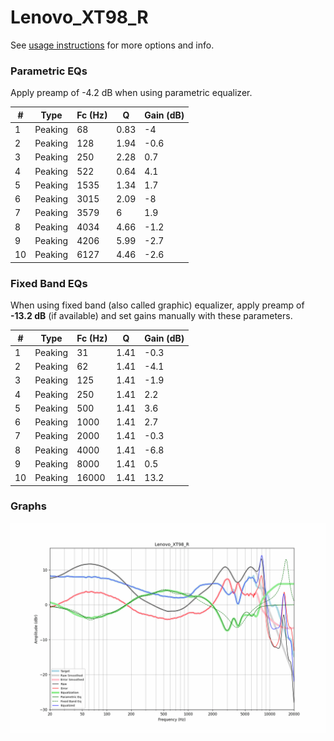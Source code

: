# Lenovo_XT98_R
See [usage instructions](https://github.com/jaakkopasanen/AutoEq#usage) for more options and info.

### Parametric EQs
Apply preamp of -4.2 dB when using parametric equalizer.

|   # | Type    |   Fc (Hz) |    Q |   Gain (dB) |
|-----|---------|-----------|------|-------------|
|   1 | Peaking |        68 | 0.83 |        -4   |
|   2 | Peaking |       128 | 1.94 |        -0.6 |
|   3 | Peaking |       250 | 2.28 |         0.7 |
|   4 | Peaking |       522 | 0.64 |         4.1 |
|   5 | Peaking |      1535 | 1.34 |         1.7 |
|   6 | Peaking |      3015 | 2.09 |        -8   |
|   7 | Peaking |      3579 | 6    |         1.9 |
|   8 | Peaking |      4034 | 4.66 |        -1.2 |
|   9 | Peaking |      4206 | 5.99 |        -2.7 |
|  10 | Peaking |      6127 | 4.46 |        -2.6 |

### Fixed Band EQs
When using fixed band (also called graphic) equalizer, apply preamp of **-13.2 dB** (if available) and set gains manually with these parameters.

|   # | Type    |   Fc (Hz) |    Q |   Gain (dB) |
|-----|---------|-----------|------|-------------|
|   1 | Peaking |        31 | 1.41 |        -0.3 |
|   2 | Peaking |        62 | 1.41 |        -4.1 |
|   3 | Peaking |       125 | 1.41 |        -1.9 |
|   4 | Peaking |       250 | 1.41 |         2.2 |
|   5 | Peaking |       500 | 1.41 |         3.6 |
|   6 | Peaking |      1000 | 1.41 |         2.7 |
|   7 | Peaking |      2000 | 1.41 |        -0.3 |
|   8 | Peaking |      4000 | 1.41 |        -6.8 |
|   9 | Peaking |      8000 | 1.41 |         0.5 |
|  10 | Peaking |     16000 | 1.41 |        13.2 |

### Graphs
![](./Lenovo_XT98_R.png)
